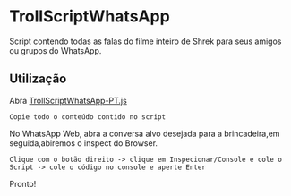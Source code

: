 # TrollScriptWhatsApp

Script contendo todas as falas do filme inteiro de Shrek para seus amigos ou grupos do WhatsApp.

## Utilização

Abra [TrollScriptWhatsApp-PT.js](https://github.com/CaioCunha10/TrollScriptWhatsApp-/blob/main/TrollScriptWhatsApp-PT.js)

``Copie todo o conteúdo contido no script``

No WhatsApp Web, abra a conversa alvo desejada para a brincadeira,em seguida,abiremos o inspect do Browser.

``Clique com o botão direito -> clique em Inspecionar/Console e cole o Script -> cole o código no console e aperte Enter``

Pronto!
